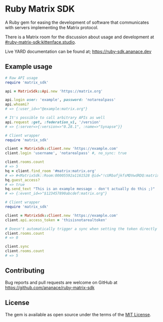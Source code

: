 # Ruby Matrix SDK

A Ruby gem for easing the development of software that communicates with servers implementing the Matrix protocol.

There is a Matrix room for the discussion about usage and development at [#ruby-matrix-sdk:kittenface.studio](https://matrix.to/#/#ruby-matrix-sdk:kittenface.studio).

Live YARD documentation can be found at; https://ruby-sdk.ananace.dev

## Example usage

```ruby
# Raw API usage
require 'matrix_sdk'

api = MatrixSdk::Api.new 'https://matrix.org'

api.login user: 'example', password: 'notarealpass'
api.whoami?
# => {:user_id=>"@example:matrix.org"}

# It's possible to call arbitrary APIs as well
api.request :get, :federation_v1, '/version'
# => {:server=>{:version=>"0.28.1", :name=>"Synapse"}}
```

```ruby
# Client wrapper
require 'matrix_sdk'

client = MatrixSdk::Client.new 'https://example.com'
client.login 'username', 'notarealpass' #, no_sync: true

client.rooms.count
# => 5
hq = client.find_room '#matrix:matrix.org'
# => #<MatrixSdk::Room:00005592a1161528 @id="!cURbafjkfsMDVwdRDQ:matrix.org" @name="Matrix HQ" @topic="The Official Matrix HQ - please come chat here! | To support Matrix.org development: https://patreon.com/matrixdotorg | Try http://riot.im/app for a glossy web client | Looking for homeserver hosting? Check out https://upcloud.com/matrix!" @canonical_alias="#matrix:matrix.org" @aliases=["#matrix:jda.mn"] @join_rule=:public @guest_access=:can_join @event_history_limit=10>
hq.guest_access?
# => true
hq.send_text "This is an example message - don't actually do this ;)"
# => {:event_id=>"$123457890abcdef:matrix.org"}
```

```ruby
# Client wrapper
require 'matrix_sdk'

client = MatrixSdk::Client.new 'https://example.com'
client.api.access_token = 'thisisnotarealtoken'

# Doesn't automatically trigger a sync when setting the token directly
client.rooms.count
# => 0

client.sync
client.rooms.count
# => 5
```

## Contributing

Bug reports and pull requests are welcome on GitHub at https://github.com/ananace/ruby-matrix-sdk


## License

The gem is available as open source under the terms of the [MIT License](http://opensource.org/licenses/MIT).

